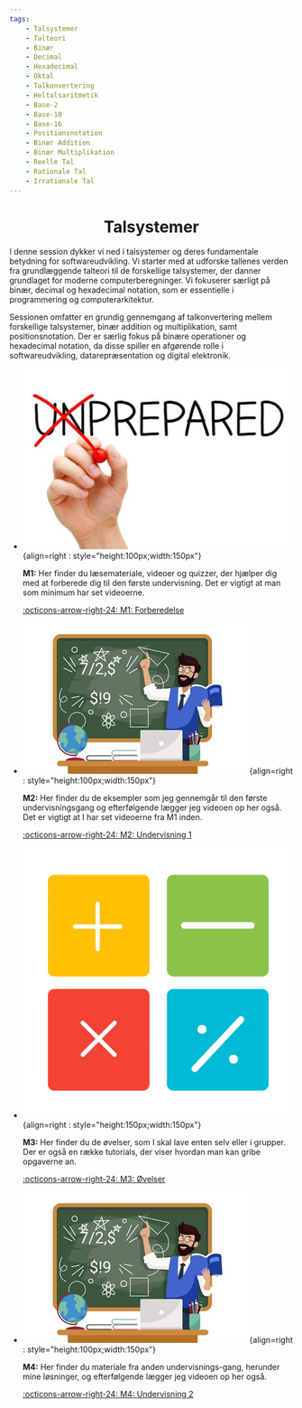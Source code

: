 ```yaml
---
tags:
    - Talsystemer
    - Talteori
    - Binær
    - Decimal
    - Hexadecimal
    - Oktal
    - Talkonvertering
    - Heltalsaritmetik
    - Base-2
    - Base-10
    - Base-16
    - Positionsnotation
    - Binær Addition
    - Binær Multiplikation
    - Reelle Tal
    - Rationale Tal
    - Irrationale Tal
---
```


<h1 align="center">Talsystemer</h1>

I denne session dykker vi ned i talsystemer og deres fundamentale betydning for softwareudvikling. Vi starter med at udforske tallenes verden fra grundlæggende talteori til de forskellige talsystemer, der danner grundlaget for moderne computerberegninger. Vi fokuserer særligt på binær, decimal og hexadecimal notation, som er essentielle i programmering og computerarkitektur.

Sessionen omfatter en grundig gennemgang af talkonvertering mellem forskellige talsystemer, binær addition og multiplikation, samt positionsnotation. Der er særlig fokus på binære operationer og hexadecimal notation, da disse spiller en afgørende rolle i softwareudvikling, datarepræsentation og digital elektronik.


<div class="grid cards" markdown>

- ![](../billeder/Preparation-1.jpg){align=right : style="height:100px;width:150px"}
    
    **M1:** Her finder du læsemateriale, videoer og quizzer, der hjælper dig med at forberede dig til den første undervisning. Det er vigtigt at man som minimum har set videoerne.

    [:octicons-arrow-right-24: M1: Forberedelse](M1.md)

- ![](../billeder/teaching_1.jpg){align=right : style="height:100px;width:150px"}

    **M2:** Her finder du de eksempler som jeg gennemgår til den første undervisningsgang og efterfølgende lægger jeg videoen op her også. Det er vigtigt at I har set videoerne fra M1 inden.
    
    [:octicons-arrow-right-24: M2: Undervisning 1](M2.md)

- ![](../billeder/oevelser.webp){align=right : style="height:150px;width:150px"}

    **M3:** Her finder du de øvelser, som I skal lave enten selv eller i grupper. Der er også en række tutorials, der viser hvordan man kan gribe opgaverne an.
    
    [:octicons-arrow-right-24: M3: Øvelser](M3/index.md)

- ![](../billeder/teaching_1.jpg){align=right : style="height:100px;width:150px"}

    **M4:** Her finder du materiale fra anden undervisnings-gang, herunder mine løsninger, og efterfølgende lægger jeg videoen op her også.
    
    [:octicons-arrow-right-24: M4: Undervisning 2](M4.md)

</div>
